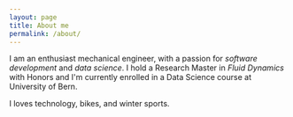 ```yaml
---
layout: page
title: About me
permalink: /about/
---
```


I am an enthusiast mechanical engineer, with a passion for *software development* and *data science*. I hold a Research Master in *Fluid Dynamics* with Honors and I'm currently enrolled in a Data Science course at University of Bern.

I loves technology, bikes, and winter sports.
